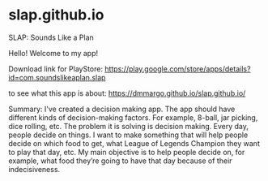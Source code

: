 # slap.github.io
SLAP: Sounds Like a Plan

Hello!  Welcome to my app!

Download link for PlayStore: https://play.google.com/store/apps/details?id=com.soundslikeaplan.slap

to see what this app  is about: https://dmmargo.github.io/slap.github.io/

Summary: 
I've created a decision making app. The app should have different kinds of decision-making factors. For example, 8-ball, jar picking, dice rolling, etc. The problem it is solving is decision making. Every day, people decide on things. I want to make something that will help people decide on which food to get, what League of Legends Champion they want to play that day, etc. My main objective is to help people decide on, for example, what food they’re going to have that day because of their indecisiveness.


